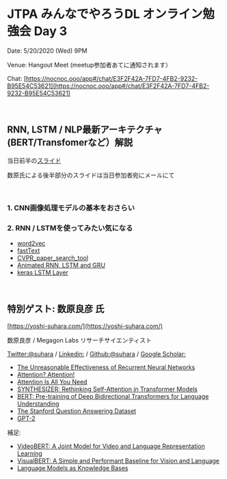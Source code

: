 # JTPA みんなでやろうDL オンライン勉強会 Day 3

Date: 5/20/2020 (Wed) 9PM

Venue: Hangout Meet (meetup参加者あてに通知されます）

Chat: [https://nocnoc.ooo/app#/chat/E3F2F42A-7FD7-4FB2-9232-B95E54C53621](https://nocnoc.ooo/app#/chat/E3F2F42A-7FD7-4FB2-9232-B95E54C53621)

<br>
  
## RNN, LSTM / NLP最新アーキテクチャ (BERT/Transfomerなど）解説


当日前半の[スライド](https://docs.google.com/presentation/d/1LCMVEfYYajOMr_W4iQUvkIvZ43f5cce5Mwvjyo5r1po/edit?usp=sharing)

数原氏による後半部分のスライドは当日参加者宛にメールにて

<br>

### 1. CNN画像処理モデルの基本をおさらい


### 2. RNN / LSTMを使ってみたい気になる

* [word2vec](https://radimrehurek.com/gensim/models/word2vec.html)
* [fastText](https://fasttext.cc/)
* [CVPR_paper_search_tool](https://github.com/jiny2001/CVPR_paper_search_tool)
* [Animated RNN, LSTM and GRU](https://towardsdatascience.com/animated-rnn-lstm-and-gru-ef124d06cf45)
* [keras LSTM Layer](https://www.tensorflow.org/api_docs/python/tf/keras/layers/LSTM)

<BR>
  
## 特別ゲスト: 数原良彦 氏 
[https://yoshi-suhara.com/](https://yoshi-suhara.com/) 

数原良彦 / Megagon Labs リサーチサイエンティスト

[Twitter:@suhara](https://twitter.com/suhara) / [Linkedin:](https://www.linkedin.com/in/yoshi-suhara/) / [Github:@suhara](https://github.com/suhara) / [Google Scholar:](https://scholar.google.com/citations?user=tjWt_1MAAAAJ&hl=en)

* [The Unreasonable Effectiveness of Recurrent Neural Networks](http://karpathy.github.io/2015/05/21/rnn-effectiveness/)
* [Attention? Attention!](https://lilianweng.github.io/lil-log/2018/06/24/attention-attention.html)
* [Attention Is All You Need](https://arxiv.org/abs/1706.03762)
* [SYNTHESIZER: Rethinking Self-Attention in Transformer Models](https://arxiv.org/abs/2005.00743)
* [BERT: Pre-training of Deep Bidirectional Transformers for Language Understanding](https://arxiv.org/abs/1810.04805)
* [The Stanford Question Answering Dataset](https://rajpurkar.github.io/SQuAD-explorer/)
* [GPT-2](https://openai.com/blog/better-language-models/)

補足:
* [VideoBERT: A Joint Model for Video and Language Representation Learning](https://arxiv.org/abs/1904.01766)
* [VisualBERT: A Simple and Performant Baseline for Vision and Language](https://arxiv.org/abs/1908.03557)
* [Language Models as Knowledge Bases](https://arxiv.org/abs/1909.01066)

